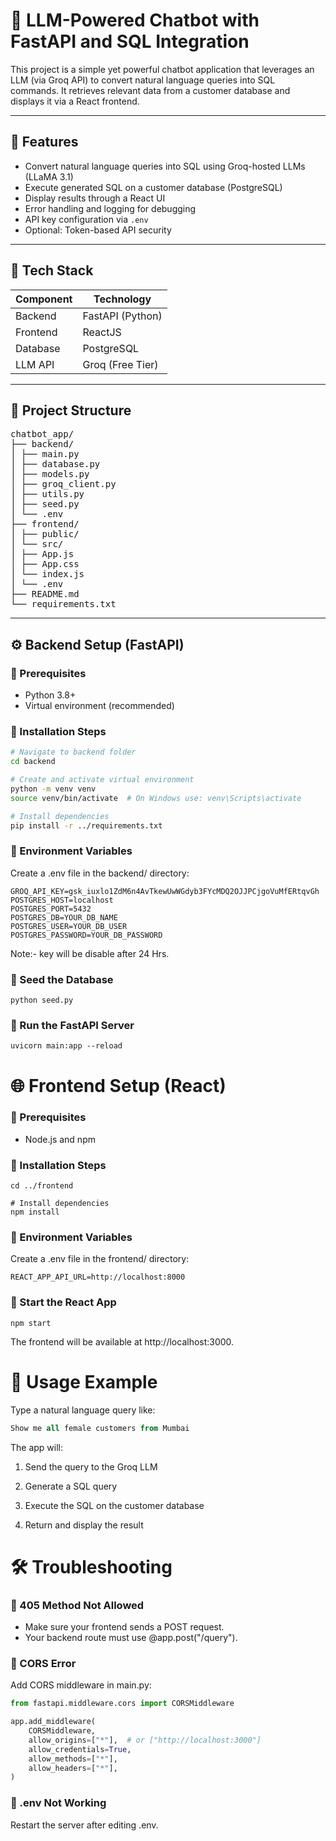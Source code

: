# 💬 LLM-Powered Chatbot with FastAPI and SQL Integration

This project is a simple yet powerful chatbot application that leverages an LLM (via Groq API) to convert natural language queries into SQL commands. It retrieves relevant data from a customer database and displays it via a React frontend.

---

## 🚀 Features

- Convert natural language queries into SQL using Groq-hosted LLMs (LLaMA 3.1)
- Execute generated SQL on a customer database (PostgreSQL)
- Display results through a React UI
- Error handling and logging for debugging
- API key configuration via `.env`
- Optional: Token-based API security

---

## 🧱 Tech Stack

| Component   | Technology       |
|-------------|------------------|
| Backend     | FastAPI (Python) |
| Frontend    | ReactJS          |
| Database    | PostgreSQL |
| LLM API     | Groq (Free Tier) |

---

## 📁 Project Structure
<pre>
chatbot_app/
├── backend/
│ ├── main.py
│ ├── database.py
│ ├── models.py
│ ├── groq_client.py
│ ├── utils.py
│ ├── seed.py
│ └── .env
├── frontend/
│ ├── public/
│ └── src/
│ ├── App.js
│ ├── App.css
│ └── index.js
│ └── .env
├── README.md
└── requirements.txt
</pre>


---

## ⚙️ Backend Setup (FastAPI)

### 🔹 Prerequisites

- Python 3.8+
- Virtual environment (recommended)

### 🔹 Installation Steps

```bash
# Navigate to backend folder
cd backend

# Create and activate virtual environment
python -m venv venv
source venv/bin/activate  # On Windows use: venv\Scripts\activate

# Install dependencies
pip install -r ../requirements.txt
```

### 🔹 Environment Variables

Create a .env file in the backend/ directory:

```env
GROQ_API_KEY=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
POSTGRES_HOST=localhost
POSTGRES_PORT=5432
POSTGRES_DB=YOUR_DB_NAME
POSTGRES_USER=YOUR_DB_USER
POSTGRES_PASSWORD=YOUR_DB_PASSWORD
```
Note:- key will be disable after 24 Hrs.

### 🔹 Seed the Database

```base
python seed.py
```

### 🔹 Run the FastAPI Server

```base
uvicorn main:app --reload
```

# 🌐 Frontend Setup (React)

### 🔹 Prerequisites

- Node.js and npm

### 🔹 Installation Steps

``` # Navigate to frontend folder
cd ../frontend

# Install dependencies
npm install
```

### 🔹 Environment Variables

Create a .env file in the frontend/ directory:

```env
REACT_APP_API_URL=http://localhost:8000
```

### 🔹 Start the React App

```base
npm start
```

The frontend will be available at http://localhost:3000.

# 🧪 Usage Example

Type a natural language query like:

```sql
Show me all female customers from Mumbai
```

The app will:

1. Send the query to the Groq LLM

2. Generate a SQL query

3. Execute the SQL on the customer database

4. Return and display the result

#  🛠 Troubleshooting

### 🔸 405 Method Not Allowed

- Make sure your frontend sends a POST request.
- Your backend route must use @app.post("/query").

### 🔸 CORS Error
Add CORS middleware in main.py:
```python
from fastapi.middleware.cors import CORSMiddleware

app.add_middleware(
    CORSMiddleware,
    allow_origins=["*"],  # or ["http://localhost:3000"]
    allow_credentials=True,
    allow_methods=["*"],
    allow_headers=["*"],
)
```

### 🔸 .env Not Working
Restart the server after editing .env.



